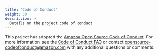 ```yaml
---
title: "Code of Conduct"
weight: 30
description: >
  Details on the project code of conduct
---
```


This project has adopted the
[Amazon Open Source Code of Conduct](https://aws.github.io/code-of-conduct).
For more information, see the
[Code of Conduct FAQ](https://aws.github.io/code-of-conduct-faq) or contact
opensource-codeofconduct@amazon.com with any additional questions or comments.

